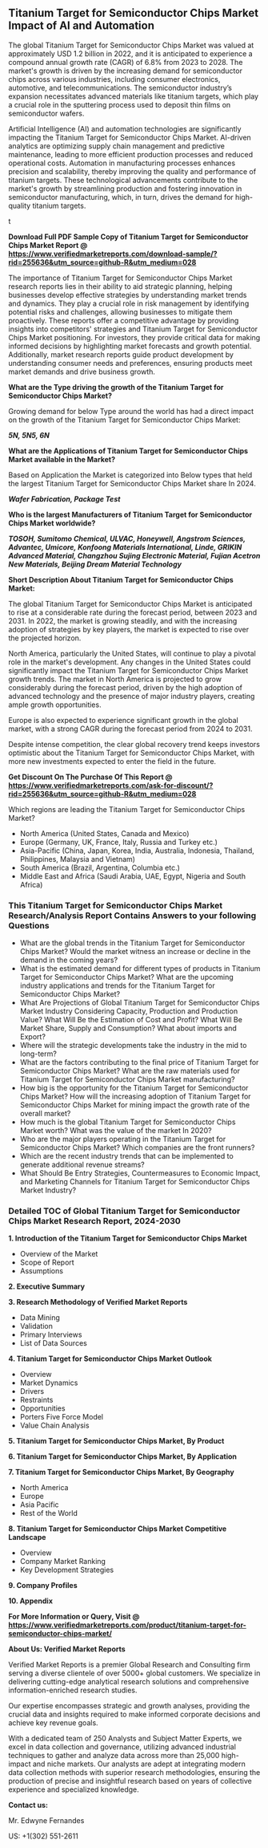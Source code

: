 <h2>Titanium Target for Semiconductor Chips Market Impact of AI and Automation</h2><p>The global Titanium Target for Semiconductor Chips Market was valued at approximately USD 1.2 billion in 2022, and it is anticipated to experience a compound annual growth rate (CAGR) of 6.8% from 2023 to 2028. The market's growth is driven by the increasing demand for semiconductor chips across various industries, including consumer electronics, automotive, and telecommunications. The semiconductor industry’s expansion necessitates advanced materials like titanium targets, which play a crucial role in the sputtering process used to deposit thin films on semiconductor wafers.</p><p>Artificial Intelligence (AI) and automation technologies are significantly impacting the Titanium Target for Semiconductor Chips Market. AI-driven analytics are optimizing supply chain management and predictive maintenance, leading to more efficient production processes and reduced operational costs. Automation in manufacturing processes enhances precision and scalability, thereby improving the quality and performance of titanium targets. These technological advancements contribute to the market's growth by streamlining production and fostering innovation in semiconductor manufacturing, which, in turn, drives the demand for high-quality titanium targets.</p>t</p><p id="" class=""><strong>Download Full PDF Sample Copy of Titanium Target for Semiconductor Chips Market Report @ <a href="https://www.verifiedmarketreports.com/download-sample/?rid=255636&utm_source=github-R&utm_medium=028" target="_blank">https://www.verifiedmarketreports.com/download-sample/?rid=255636&utm_source=github-R&utm_medium=028</a></strong></p><p>The importance of&nbsp;Titanium Target for Semiconductor Chips Market research reports lies in their ability to aid strategic planning, helping businesses develop effective strategies by understanding market trends and dynamics. They play a crucial role in risk management by identifying potential risks and challenges, allowing businesses to mitigate them proactively. These reports offer a competitive advantage by providing insights into competitors' strategies and Titanium Target for Semiconductor Chips Market positioning. For investors, they provide critical data for making informed decisions by highlighting market forecasts and growth potential. Additionally, market research reports guide product development by understanding consumer needs and preferences, ensuring products meet market demands and drive business growth.</p><p><strong>What are the&nbsp;Type driving the growth of the Titanium Target for Semiconductor Chips Market?</strong></p><p id="" class="">Growing demand for below Type around the world has had a direct impact on the growth of the Titanium Target for Semiconductor Chips Market:</p><em><strong>5N, 5N5, 6N</strong></em></p><strong>What are the&nbsp;Applications&nbsp;of Titanium Target for Semiconductor Chips Market available in the Market?</strong></p><p id="" class="">Based on Application the Market is categorized into Below types that held the largest Titanium Target for Semiconductor Chips Market share In 2024.</p><em><strong>Wafer Fabrication, Package Test</strong></em></p><strong>Who is the largest Manufacturers of Titanium Target for Semiconductor Chips Market worldwide?</strong></p><p><em><strong>TOSOH, Sumitomo Chemical, ULVAC, Honeywell, Angstrom Sciences, Advantec, Umicore, Konfoong Materials International, Linde, GRIKIN Advanced Material, Changzhou Sujing Electronic Material, Fujian Acetron New Materials, Beijing Dream Material Technology</strong></em></p><p id="" class=""><strong>Short Description About Titanium Target for Semiconductor Chips Market:</strong></p><p>The global Titanium Target for Semiconductor Chips Market is anticipated to rise at a considerable rate during the forecast period, between 2023 and 2031. In 2022, the market is growing steadily, and with the increasing adoption of strategies by key players, the market is expected to rise over the projected horizon.</p><p>North America, particularly the United States, will continue to play a pivotal role in the market's development. Any changes in the United States could significantly impact the Titanium Target for Semiconductor Chips Market growth trends. The market in North America is projected to grow considerably during the forecast period, driven by the high adoption of advanced technology and the presence of major industry players, creating ample growth opportunities.</p><p>Europe is also expected to experience significant growth in the global market, with a strong CAGR during the forecast period from 2024 to 2031.</p><p>Despite intense competition, the clear global recovery trend keeps investors optimistic about the Titanium Target for Semiconductor Chips Market, with more new investments expected to enter the field in the future.</p><p id="" class=""><strong>Get Discount On The Purchase Of This Report @ <a href="https://www.verifiedmarketreports.com/ask-for-discount/?rid=255636&utm_source=github-R&utm_medium=028" target="_blank">https://www.verifiedmarketreports.com/ask-for-discount/?rid=255636&utm_source=github-R&utm_medium=028</a></strong></p>Which regions are leading the Titanium Target for Semiconductor Chips Market?</p><ul><li>North America (United States, Canada and Mexico)</li><li>Europe (Germany, UK, France, Italy, Russia and Turkey etc.)</li><li>Asia-Pacific (China, Japan, Korea, India, Australia, Indonesia, Thailand, Philippines, Malaysia and Vietnam)</li><li>South America (Brazil, Argentina, Columbia etc.)</li><li>Middle East and Africa (Saudi Arabia, UAE, Egypt, Nigeria and South Africa)</li></ul><h3 id="" class="">This Titanium Target for Semiconductor Chips Market Research/Analysis Report Contains Answers to your following Questions</h3><ul><li>What are the global trends in the Titanium Target for Semiconductor Chips Market? Would the market witness an increase or decline in the demand in the coming years?</li><li>What is the estimated demand for different types of products in Titanium Target for Semiconductor Chips Market? What are the upcoming industry applications and trends for the Titanium Target for Semiconductor Chips Market?</li><li>What Are Projections of Global Titanium Target for Semiconductor Chips Market Industry Considering Capacity, Production and Production Value? What Will Be the Estimation of Cost and Profit? What Will Be Market Share, Supply and Consumption? What about imports and Export?</li><li>Where will the strategic developments take the industry in the mid to long-term?</li><li>What are the factors contributing to the final price of Titanium Target for Semiconductor Chips Market? What are the raw materials used for Titanium Target for Semiconductor Chips Market manufacturing?</li><li>How big is the opportunity for the Titanium Target for Semiconductor Chips Market? How will the increasing adoption of Titanium Target for Semiconductor Chips Market for mining impact the growth rate of the overall market?</li><li>How much is the global Titanium Target for Semiconductor Chips Market worth? What was the value of the market In 2020?</li><li>Who are the major players operating in the Titanium Target for Semiconductor Chips Market? Which companies are the front runners?</li><li>Which are the recent industry trends that can be implemented to generate additional revenue streams?</li><li>What Should Be Entry Strategies, Countermeasures to Economic Impact, and Marketing Channels for Titanium Target for Semiconductor Chips Market Industry?</li></ul><h3 id="" class="">Detailed TOC of Global Titanium Target for Semiconductor Chips Market Research Report, 2024-2030</h3><p id="" class=""><strong>1. Introduction of the Titanium Target for Semiconductor Chips Market</strong></p><ul><li>Overview of the Market</li><li>Scope of Report</li><li>Assumptions</li></ul><p id="" class=""><strong>2. Executive Summary</strong></p><p id="" class=""><strong>3. Research Methodology of Verified Market Reports</strong></p><ul><li>Data Mining</li><li>Validation</li><li>Primary Interviews</li><li>List of Data Sources</li></ul><p id="" class=""><strong>4. Titanium Target for Semiconductor Chips Market Outlook</strong></p><ul><li>Overview</li><li>Market Dynamics</li><li>Drivers</li><li>Restraints</li><li>Opportunities</li><li>Porters Five Force Model</li><li>Value Chain Analysis</li></ul><p id="" class=""><strong>5. Titanium Target for Semiconductor Chips Market, By Product</strong></p><p id="" class=""><strong>6. Titanium Target for Semiconductor Chips Market, By Application</strong></p><p id="" class=""><strong>7. Titanium Target for Semiconductor Chips Market, By Geography</strong></p><ul><li>North America</li><li>Europe</li><li>Asia Pacific</li><li>Rest of the World</li></ul><p id="" class=""><strong>8. Titanium Target for Semiconductor Chips Market Competitive Landscape</strong></p><ul><li>Overview</li><li>Company Market Ranking</li><li>Key Development Strategies</li></ul><p id="" class=""><strong>9. Company Profiles</strong></p><p id="" class=""><strong>10. Appendix</strong></p><p id="" class=""><strong>For More Information or Query, Visit @ <a href="https://www.verifiedmarketreports.com/product/titanium-target-for-semiconductor-chips-market/" target="_blank">https://www.verifiedmarketreports.com/product/titanium-target-for-semiconductor-chips-market/</a></strong></p><p id="" class=""><strong>About Us: Verified Market Reports</strong></p><p id="" class="">Verified Market Reports is a premier Global Research and Consulting firm serving a diverse clientele of over 5000+ global customers. We specialize in delivering cutting-edge analytical research solutions and comprehensive information-enriched research studies.</p><p id="" class="">Our expertise encompasses strategic and growth analyses, providing the crucial data and insights required to make informed corporate decisions and achieve key revenue goals.</p><p id="" class="">With a dedicated team of 250 Analysts and Subject Matter Experts, we excel in data collection and governance, utilizing advanced industrial techniques to gather and analyze data across more than 25,000 high-impact and niche markets. Our analysts are adept at integrating modern data collection methods with superior research methodologies, ensuring the production of precise and insightful research based on years of collective experience and specialized knowledge.</p><p id="" class=""><strong>Contact us:</strong></p><p id="" class="">Mr. Edwyne Fernandes</p><p id="" class="">US: +1(302) 551-2611</p>